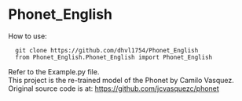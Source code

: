 # Phonet_English

How to use:
```
  git clone https://github.com/dhvl1754/Phonet_English
  from Phonet_English.Phonet_English import Phonet_English
```
Refer to the Example.py file. <br>
This project is the re-trained model of the Phonet by Camilo Vasquez. Original source code is at: https://github.com/jcvasquezc/phonet
